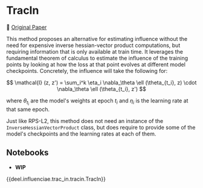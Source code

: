 # TracIn

📰 [Original Paper](https://arxiv.org/abs/2002.08484)

This method proposes an alternative for estimating influence without the need for expensive inverse
hessian-vector product computations, but requiring information that is only available at train time.
It leverages the fundamental theorem of calculus to estimate the influence of the training points
by looking at how the loss at that point evolves at different model checkpoints. Concretely, the
influence will take the following for:

$$ \mathcal{I} (z, z') = \sum_i^k \eta_i \nabla_\theta \ell (\theta_{t_i}, z) \cdot \nabla_\theta \ell (\theta_{t_i}, z') $$

where $\theta_{t_i}$ are the model's weights at epoch $t_i$ and $\eta_i$ is the learning rate at that same epoch.

Just like RPS-L2, this method does not need an instance of the `InverseHessianVectorProduct` class,
but does require to provide some of the model's checkpoints and the learning rates at each of them.


## Notebooks

- **WIP**

{{deel.influenciae.trac_in.tracin.TracIn}}
